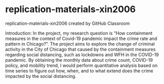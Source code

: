 # replication-materials-xin2006
replication-materials-xin2006 created by GitHub Classroom

Introduction:
In the project, my research question is “How containment measures in the context of Covid-19 pandemic impact the crime rate and pattern in Chicago?”. The project aims to explore the change of criminal activity in the City of Chicago that caused by the containment measures regarding social distancing, such as lockdowns and WFH in the COVID-19 pandemic. By obtaining the monthly data about crime count, COVID-19 policy, and mobility trend, I would perform quantitative analysis based on time series to figure out how, when, and to what extend does the crime impacted by the social distancing.
